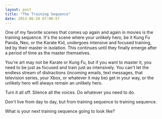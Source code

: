 ```yaml
---
layout: post
title: "The Training Sequence"
date: 2013-06-28 07:00:57
---
```


One of my favorite scenes that comes up again and again in movies is the training sequence. It's the scene where your unlikely hero, be it Kung Fu Panda, Neo, or the Karate Kid, undergoes intensive and focused training, led by their master in isolation. This continues until they finally emerge after a period of time as the master themselves.

You're art may not be Karate or Kung Fu, but if you want to master it, you need to be just as focused and train just as intensively. You can't let the endless stream of distractions (incoming emails, text messages, that television series, your Xbox, or whatever it may be) get in your way, or the unlikely hero will always remain an unlikely hero.

Turn it all off. Silence all the voices. Do whatever you need to do.

Don't live from day to day, but from training sequence to training sequence.

What is your next training sequence going to look like?